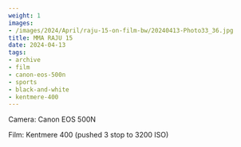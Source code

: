 ```yaml
---
weight: 1
images:
- /images/2024/April/raju-15-on-film-bw/20240413-Photo33_36.jpg
title: MMA RAJU 15
date: 2024-04-13
tags:
- archive
- film
- canon-eos-500n
- sports
- black-and-white
- kentmere-400
---
```


Camera: Canon EOS 500N

Film: Kentmere 400 (pushed 3 stop to 3200 ISO)